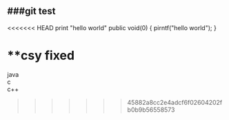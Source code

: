 ###git test
-----------
<<<<<<< HEAD
print "hello world"
public void(0) { 
	pirntf("hello world");
}


**csy fixed
=======
java  
c  
c++  
>>>>>>> 45882a8cc2e4adcf6f02604202fb0b9b56558573
